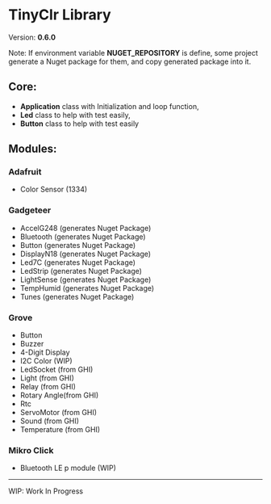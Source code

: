 # TinyClr Library
Version: __0.6.0__

Note: If environment variable __NUGET_REPOSITORY__ is define, some project generate a Nuget package for them, and copy generated package into it.

## Core:
- __Application__ class with Initialization and loop function,
- __Led__ class to help with test easily,
- __Button__ class to help with test easily

## Modules:

### Adafruit
- Color Sensor (1334)


### Gadgeteer
- AccelG248 (generates Nuget Package)
- Bluetooth (generates Nuget Package)
- Button (generates Nuget Package)
- DisplayN18 (generates Nuget Package)
- Led7C (generates Nuget Package)
- LedStrip (generates Nuget Package)
- LightSense (generates Nuget Package)
- TempHumid (generates Nuget Package)
- Tunes (generates Nuget Package)

### Grove
- Button 
- Buzzer
- 4-Digit Display
- I2C Color (WIP)
- LedSocket (from GHI)
- Light (from GHI)
- Relay (from GHI)
- Rotary Angle(from GHI)
- Rtc
- ServoMotor (from GHI)
- Sound (from GHI)
- Temperature (from GHI)


### Mikro Click
- Bluetooth LE p module (WIP)

***
WIP: Work In Progress
